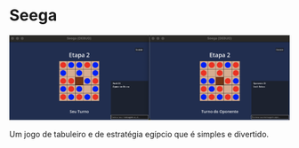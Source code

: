 # Seega

![Captura de tela da etapa 2](screenshots/second_stage.png)

Um jogo de tabuleiro e de estratégia egípcio que é simples e divertido.
